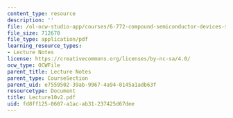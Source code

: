 ```yaml
---
content_type: resource
description: ''
file: /ol-ocw-studio-app/courses/6-772-compound-semiconductor-devices-spring-2003/fd8ff1250607a1acab31237425d67dee_Lecture10v2.pdf
file_size: 712670
file_type: application/pdf
learning_resource_types:
- Lecture Notes
license: https://creativecommons.org/licenses/by-nc-sa/4.0/
ocw_type: OCWFile
parent_title: Lecture Notes
parent_type: CourseSection
parent_uid: e7559502-39ab-9967-4a94-0145a1adb63f
resourcetype: Document
title: Lecture10v2.pdf
uid: fd8ff125-0607-a1ac-ab31-237425d67dee
---
```

